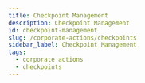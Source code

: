 ```yaml
---
title: Checkpoint Management
description: Checkpoint Management
id: checkpoint-management
slug: /corporate-actions/checkpoints
sidebar_label: Checkpoint Management
tags:
  - corporate actions
  - checkpoints
---
```

